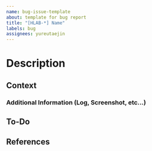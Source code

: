```yaml
---
name: bug-issue-template
about: template for bug report
title: "[HLAB-*] Name"
labels: bug
assignees: yureutaejin
---
```


# Description

## Context

### Additional Information (Log, Screenshot, etc...)

## To-Do

## References
